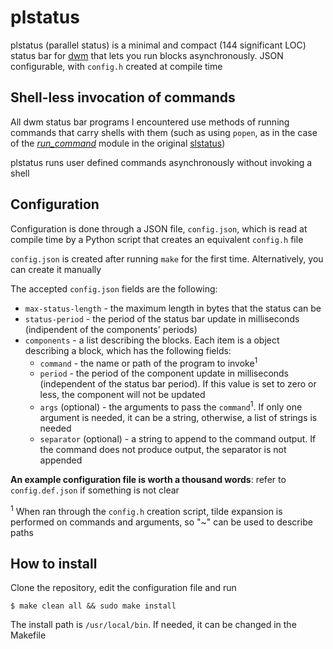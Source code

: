 # **plstatus**

plstatus (parallel status) is a minimal and compact (144 significant LOC) status bar for [dwm](https://dwm.suckless.org/) that lets you run blocks asynchronously. JSON configurable, with `config.h` created at compile time

## Shell-less invocation of commands 

All dwm status bar programs I encountered use methods of running commands that carry shells with them (such as using `popen`, as in the case of the [*run_command*](https://git.suckless.org/slstatus/file/components/run_command.c.html) module in the original [slstatus](https://tools.suckless.org/slstatus/))

plstatus runs user defined commands asynchronously without invoking a shell

## Configuration
Configuration is done through a JSON file, `config.json`, which is read at compile time by a Python script that creates an equivalent `config.h` file

`config.json` is created after running `make` for the first time. Alternatively, you can create it manually

The accepted `config.json` fields are the following:
+ `max-status-length` - the maximum length in bytes that the status can be
+ `status-period` - the period of the status bar update in milliseconds (indipendent of the components' periods)
+ `components` - a list describing the blocks. Each item is a object describing a block, which has the following fields:
    + `command` - the name or path of the program to invoke<sup>1</sup>
    + `period` - the period of the component update in milliseconds (independent of the status bar period). If this value is set to zero or less, the component will not be updated
    + `args` (optional) - the arguments to pass the `command`<sup>1</sup>. If only one argument is needed, it can be a string, otherwise, a list of strings is needed
    + `separator` (optional) - a string to append to the command output. If the command does not produce output, the separator is not appended

**An example configuration file is worth a thousand words**: refer to `config.def.json` if something is not clear

<sup>1</sup> When ran through the `config.h` creation script, tilde expansion is performed on commands and arguments, so "~" can be used to describe paths

## How to install

Clone the repository, edit the configuration file and run
```
$ make clean all && sudo make install
```

The install path is `/usr/local/bin`. If needed, it can be changed in the Makefile
